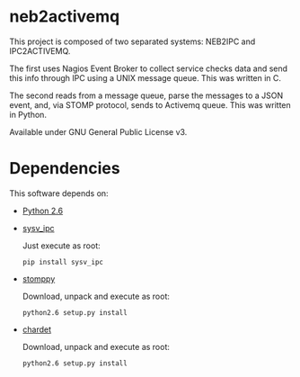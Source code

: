 neb2activemq
============

This project is composed of two separated systems: NEB2IPC and IPC2ACTIVEMQ.

The first uses Nagios Event Broker to collect service checks data and send this info through IPC using a UNIX message queue. This was written in C.

The second reads from a message queue, parse the messages to a JSON event, and, via STOMP protocol, sends to Activemq queue. This was written in Python.

Available under GNU General Public License v3.


Dependencies
============

This software depends on:

- [Python 2.6](http://www.python.org/download/)

- [sysv_ipc](http://pypi.python.org/pypi/sysv_ipc)

  Just execute as root:

    `pip install sysv_ipc`

- [stomppy](http://stomppy.googlecode.com/)

  Download, unpack and execute as root:

    `python2.6 setup.py install`

- [chardet](http://chardet.feedparser.org/)

  Download, unpack and execute as root:

    `python2.6 setup.py install`
